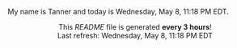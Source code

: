 My name is Tanner and today is Wednesday, May 8, 11:18 PM EDT.

<p align="center">This <i>README</i> file is generated <b>every 3 hours</b>!</br>Last refresh: Wednesday, May 8, 11:18 PM EDT<br /></p>
